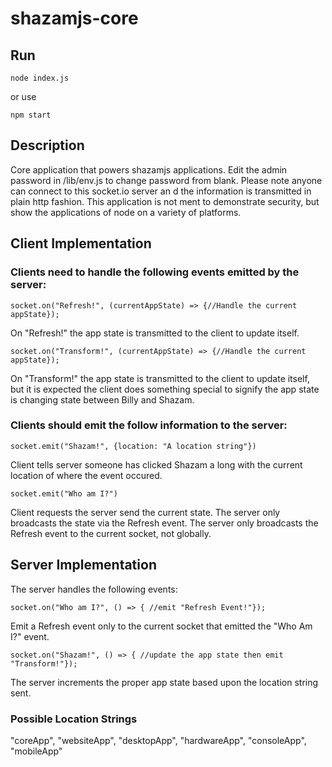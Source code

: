 # shazamjs-core

## Run
```
node index.js
```
or use
```
npm start
```

## Description
Core application that powers shazamjs applications. Edit the admin password in /lib/env.js to change password from blank. Please note anyone can connect to this socket.io server an d the information is transmitted in plain http fashion. This application is not ment to demonstrate security, but show the applications of node on a variety of platforms.

## Client Implementation
### Clients need to handle the following events emitted by the server:
```
socket.on("Refresh!", (currentAppState) => {//Handle the current appState});
```

On "Refresh!" the app state is transmitted to the client to update itself.

```
socket.on("Transform!", (currentAppState) => {//Handle the current appState});
```
On "Transform!" the app state is transmitted to the client to update itself, but it is expected the client does something special to signify the app state is changing state between Billy and Shazam.

### Clients should emit the follow information to the server:

```
socket.emit("Shazam!", {location: "A location string"})
```
Client tells server someone has clicked Shazam a long with the current location of where the event occured.

```
socket.emit("Who am I?")
```
Client requests the server send the current state. The server only broadcasts the state via the Refresh event. The server only broadcasts the Refresh event to the current socket, not globally.

## Server Implementation
The server handles the following events:

```
socket.on("Who am I?", () => { //emit "Refresh Event!"});
```
Emit a Refresh event only to the current socket that emitted the "Who Am I?" event.

```
socket.on("Shazam!", () => { //update the app state then emit "Transform!"});
```

The server increments the proper app state based upon the location string sent.


### Possible Location Strings
"coreApp", "websiteApp", "desktopApp", "hardwareApp", "consoleApp", "mobileApp"
